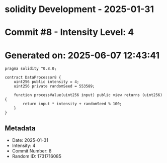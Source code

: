 ﻿# solidity Development - 2025-01-31
# Commit #8 - Intensity Level: 4
# Generated on: 2025-06-07 12:43:41
```solidity
pragma solidity ^0.8.0;

contract DataProcessor8 {
    uint256 public intensity = 4;
    uint256 private randomSeed = 553589;

    function processValue(uint256 input) public view returns (uint256) {
        return input * intensity + randomSeed % 100;
    }
}
```
## Metadata
- Date: 2025-01-31
- Intensity: 4
- Commit Number: 8
- Random ID: 1731716085
